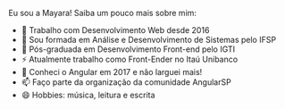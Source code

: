 Eu sou a Mayara! Saiba um pouco mais sobre mim:

- 🔭 Trabalho com Desenvolvimento Web desde 2016
- 🌱 Sou formada em Análise e Desenvolvimento de Sistemas pelo IFSP
- 👯 Pós-graduada em Desenvolvimento Front-end pelo IGTI
- ⚡ Atualmente trabalho como Front-Ender no Itaú Unibanco
- 💬 Conheci o Angular em 2017 e não larguei mais!
- 📫 Faço parte da organização da comunidade AngularSP
- 😄 Hobbies: música, leitura e escrita

